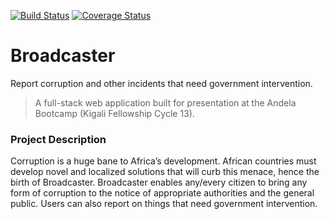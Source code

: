 [![Build Status](https://travis-ci.com/fordarnold/Broadcaster.svg?branch=develop)](https://travis-ci.com/fordarnold/Broadcaster)
[![Coverage Status](https://coveralls.io/repos/github/fordarnold/Broadcaster/badge.svg?branch=develop)](https://coveralls.io/github/fordarnold/Broadcaster?branch=develop)

# Broadcaster

Report corruption and other incidents that need government intervention.

> A full-stack web application built for presentation at the Andela Bootcamp (Kigali Fellowship Cycle 13).

### Project Description

Corruption is a huge bane to Africa’s development. African countries must develop novel and localized solutions that will curb this menace, hence the birth of Broadcaster. Broadcaster enables any/every citizen to bring any form of corruption to the notice of appropriate authorities and the general public. Users can also report on things that need government intervention.
